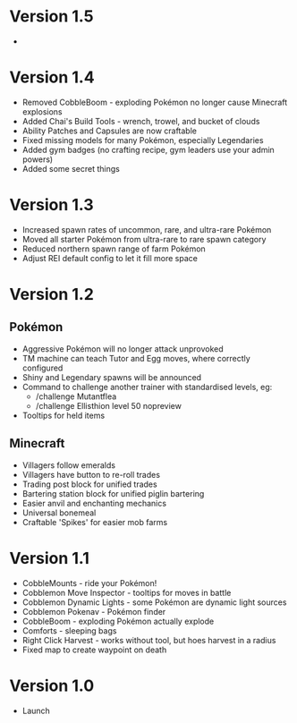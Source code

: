 # Version 1.5
- 

# Version 1.4
- Removed CobbleBoom - exploding Pokémon no longer cause Minecraft explosions
- Added Chai's Build Tools - wrench, trowel, and bucket of clouds
- Ability Patches and Capsules are now craftable
- Fixed missing models for many Pokémon, especially Legendaries
- Added gym badges (no crafting recipe, gym leaders use your admin powers)
- Added some secret things

# Version 1.3
- Increased spawn rates of uncommon, rare, and ultra-rare Pokémon
- Moved all starter Pokémon from ultra-rare to rare spawn category
- Reduced northern spawn range of farm Pokémon
- Adjust REI default config to let it fill more space

# Version 1.2

## Pokémon ##
- Aggressive Pokémon will no longer attack unprovoked
- TM machine can teach Tutor and Egg moves, where correctly configured
- Shiny and Legendary spawns will be announced
- Command to challenge another trainer with standardised levels, eg:
  - /challenge Mutantflea
  - /challenge Ellisthion level 50 nopreview
- Tooltips for held items

## Minecraft ##
- Villagers follow emeralds
- Villagers have button to re-roll trades
- Trading post block for unified trades
- Bartering station block for unified piglin bartering
- Easier anvil and enchanting mechanics
- Universal bonemeal
- Craftable 'Spikes' for easier mob farms

# Version 1.1
- CobbleMounts - ride your Pokémon!
- Cobblemon Move Inspector - tooltips for moves in battle
- Cobblemon Dynamic Lights - some Pokémon are dynamic light sources
- Cobblemon Pokenav - Pokémon finder
- CobbleBoom - exploding Pokémon actually explode
- Comforts - sleeping bags
- Right Click Harvest - works without tool, but hoes harvest in a radius
- Fixed map to create waypoint on death

# Version 1.0
- Launch
